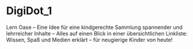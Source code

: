 # DigiDot_1
Lern Oase – Eine Idee für eine kindgerechte Sammlung spannender und lehrreicher Inhalte – Alles auf einen Blick in einer übersichtlichen Linkliste: Wissen, Spaß und Medien erklärt – für neugierige Kinder von heute!
